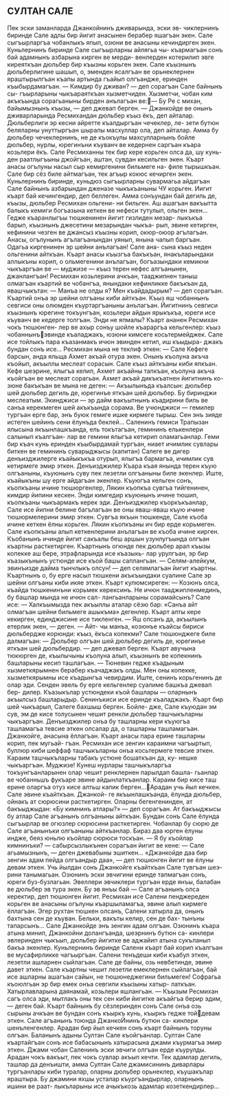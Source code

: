 ## СУЛТАН САЛЕ
Пек эски заманларда Джанкойнинъ дживарында, эски эв- чиклернинъ биринде Сале адлы бир йигит анасынен берабер яшагъан экен. Сале сыгъырларгъа чобанлыкъ япып, озюни ве анасыны кечиндирген экен.
Куньлернинъ биринде Сале сыгъырларны айлягьа чы- къармагъан сонъ бай адамнынъ азбарына кирген ве мерди- венлерден котерилип эвге киреяткъан дюльбер бир къызны корьген экен. Сале къызнынъ дюльберлигине шашып, о, эменден ясалгъан ве орьнеклернен яраштырылгъан къапы артында гъайып олгъандже, еринден къыбырдамагъан.
— Кимдир бу дживан? — деп сорагъан Сале байнынъ сы- гъырларыны чыкъараяткъан хызметчиден.
Хызметчи, чобан ким акъкъында сорагьаныны бирден анълагъан ве:— Бу Ре с михан, байымызнынъ къызы, — деп джевап берген. — Джанкойде ве онынъ дживарларында Ресмихандан дюльбер къыз ёкъ, деп айталар.
Дюльберлиги эр кесни айретте къалдыргъан чечеклер, ле- зети бутюн беляларны унуттыргъан шыралы масхуллар ола, деп айталар. Амма бу дюльбер чечеклернинъ, не де къокъулы махсулларнынъ бойле дюльбер, нурлы, юрегинъни къуванч ве кедернен саргъан къара козьлери ёкъ.
Сале Ресмиханны тек бир кере корьген олса да, шу кунь- ден раатлыгъыны джойгъан, аштан, сувдан кесильген экен. Къарт анасы огълуны насыл сыр кемиргенини бильмеге на- филе тырышкъан. Сале бир сёз биле айтмагъан, тек агъыр кокюс кечирген экен.
Куньлернинъ биринде, куньдюз сыгъырларны сувармагьа айдагъан Сале байнынъ азбарындан дженазе чыкъкъаныны
ЧУ
корьген. Иигит къарт бай кечингендир, деп беллеген. Амма сонъундан бай дегиль де, къызы, дюльбер Ресмихан ольгени- ни бильген. Аш ашагъан вакъытта балыкъ кемиги богъазына кеткен ве нефеси тутулып, ольген экен...
Гедже къаранлыгъы тюшкенинен йигит гизлиден мезар- лыкъкъа барып, къызнынъ джесетини мезарындан чыкъа- рып, эвине кетирген, кефинини чезген ве джансыз къызны корип, окюр-оюор агълагъан.
Анасы, огълунынъ агълагъанындан уянып, янына чапып баргъан. Одагьа киргенинен эр шейни анълагъан! Сале ана- сына къыз неден ольгенини айткъан. Къарт анасы къызгъа бакъкъан, янакъларындаки аллыкъны корип, о ольмегенини анълагъан, богъазындаки кемикни чыкъаргъан ве — муджизе — къыз терен нефес алгъанынен, джанлангъан!
Ресмихан козьлерини ачкъан, тааджипнен таныш олмагъан къартий ве чобангъа, янындаки кефинликке бакъкъан да, явашчыкътан:
— Манъа не олды я? Мен къайдадырым? — деп сорагъан.
Къартий онъа эр шейни олгъаны киби айткъан. Къыз яш
чобаннынъ севгиси оны олюмден къуртаргъаныны анълагъан. Йигитнинъ севгиси къызнынъ юрегине токъунгъан, козьлери айдын ярыкъкъа, юреги исе къуванч ве кедерге толгъан.
Энди не япмалы? Къарт ананен Ресмихан чокъ тюшюнген- лер ве ахыр сонъу шойле къараргъа кельгенлер: къыз чобаннынъэвинде къаладжакъ, юзюни кимсеге косьтермейджек. Сале исе тойлыкъ пара къазанмакъ ичюн эвинден кетип, иш къыдыра- джакъ бундан сонъ исе... Ресмихан мына не теклиф эткен:
— Сале Кефеге барсын, анда яльща Ахмет акъай отура экен. Онынъ къолуна акъча къойып, акъыллы меслеат сорасын.
Сале къыз айткъаны киби япкъан. Кефе шеэрине, ялыгъа келип, Ахмет акъайны тапкъан, къолуна акъча къойгъан ве меслеат сорагьан. Ахмет акъай дикъкъатнен йигитнинъ ко- зюне бакъкъан ве мына не деген:
— Акъылынъда къалсын: дюльбер шей дюльбер дегиль де, юрегинъе яткъан шей дюльбер. Бу биринджи меслеатым. Экинджиси — эр дайм вакъытнынъ къадирини биль ве санъа керекмеген шей акъкъында сорама. Ве учюнджиси — гемилер тургъан ерге бар, энъ буюк гемиге ишке кирмеге тырыш. Сен энъ зияде истеген шейинъ сени ёлунъда беклей...
Саленинъ гемиси Трапызан ялысына якъынлашкъанда, ель токътагъан, гемининъ елькенлери салынып къалгъан- лар ве гемини ялыгъа кетирип оламагьанлар. Геми бир къач кунь еринден къыбырдамай тургъан, ниает ичимлик сувлары биткен ве гемининъ суварыджысы (капитан) Салеге ве дигер денъизджилерге къайыкъкъа отурып, ялыгъа бармагъа, ичимлик сув кетирмеге эмир эткен.
Денъизджилер Къара къая янында терен къую олгъаныны, къуюнынъ суву пек лезетли олгъаныны биле экенлер. Иште, къайыкъны шу ерге айдагъан экенлер. Къуюгъа кельген сонъ, къопкъаны ичине тюшюргенлер, Лякин къопкъа сувгъа тийгенинен, кимдир йипини кескен. Энди кимгедир къуюнынъ ичине тюшип, къопкъаны чыкъармакъ керек эди. Денъизджилер къоркъкъанлар, Сале исе йипни белине багълагъан ве оны яваш-яваш къую ичине тюшюрмелерини эмир эткен.
Сувгъа якъын тюшкенде, Сале къоба ичине кеткен ёлны корьген. Лякин къопкъаны ич бир ерде корьмеген. Сале къопкъаны алып кеткенлерини анълагъан ве къоба ичине кирген. Къобанынъ ичинде йигит сакъалы беш аршын узунлугъында олгъан къартны расткетирген. Къартнынъ огюнде пек дюльбер арап къызы копекке аш бере, этрафларында исе къазыкь- лар урулгъан, эр бир къазыкънынъ устюнде исе къой башы
саплангьан.
— Селям-алейкум, эвинъизде дайма тынчлыкъ олсун! — деп селямлагъан йигит къартны. Къартнынъ о, бу ерге насыл тюшкени акъкъындаки суалине Сале эр шейни олгъаны киби икяе эткен.
Къарт кулюмсиреген:
— Козюнъ олса, къайда тюшкенинъни корьмек керексинъ. Не ичюн тааджипленмединъ, бу башлар мында не ичюн сал- лангьанларыны сорамайсынъ?
Сале исе:
— Халкъымызда пек акъыллы аталар сёзю бар: «Санъа айт олмагъан шейни бильмеге ашыкъма» дегенлер.
Къарт алты кере кекирген, единджисине исе тикленген.
— Яш олсанъ да, акъылынъ етерлик экен, — деген. — Айт- чы манъа, козюнъе къайсы бириси дюльбердже корюнди: къыз, ёкъса копекми?
Сале тюшюнджеге биле далмагъан:
— Дюльбер олгъан шей дюльбер дегиль де, юрегинъе яткъан шей дюльбердир. — деп джевап берген.
Къарт авучына тюкюрген де, къылычыны къолуна алып, къызнынъ ве копекнинъ башларыны кесип ташлагъан.
— Тюневин гедже къадыным хызметкярымнен берабер къачаджакъ олды. Мен оны копекке, хызметкярымны исе къадынгъа чевирдим. Иште, сенинъ корьгенинъ де олар эди. Сенден эвель бу ерге кельгенлер суалиме башкъа джевап бер- дилер. Къазыкълар устюндеки къой башлары — оларнынъ акъылсыз башларыдыр. Сенинъкиси исе еринде къаладжакъ.
Къарт бир шей чыкъарып, Салеге бахшыш берген. Бойле- дже, Сале къуюдан эм сув, эм де кисе толусынен чешит ренкли дюльбер ташчыкъларны чыкъаргъан. Денъизджилер онъа бу ташларны кери къуюгъа ташламагъа тевсие эткен олсалар да, о ташларны ташламагъан. Джанкойге, анасына ёллагъан.
Къарт анасы пара ерине ташларны корип, пек мугьай- гъан. Ресмихан исе зенгин караимни чагъыртып, буллюр киби шеффаф ташчыкъларны онъа косьтермеге тевсие эткен.
Караим ташчыкъларны табакъ устюне бошаткъан да, ку- нешке чыкъаргъан. Муджизе! Кунеш нурлары ташчыкъларгъа токъунгъанларынен олар чешит ренклернен парылдап башла- гьанлар ве чобанньшъ фукъаре эвине айдынлаткъанлар. Караим бир кисе таш ерине оларгъа отуз кисе алтьш капик берген...Арадан учь йыл кечкен. Сале эвине къайткъан. Джанкой- ге якъынлашкъанда, ёлунда дюльбер, ойнакъ ат сюрюсини расткетирген. Оларны бегенгенинден, ат бакъыджыдан: «Бу кимнинъ атлары?» — деп сорагъан. Ат бакъыджысы бу атлар Сале агъанынъ олгъаныны айткъан. Бундан сонъ Сале ёлунда сыгъырлар ве огюзлер сюрюсини расткетирген. Чобанлар бу сюрю де Сале агъанынъки олгъаныны айткъанлар. Бираз даа юрген ёлуны индже, беяз юньлю къойлар сюрюси тоскъан.
— Я бу къойлар кимнинъки? — сабырсызлыкънен сорагъан йигит ве кене:
— Сале агьамызнынъ, — деген джевабыны эшиткен...
«Джанкойде даа бир зенгин адам пейда олгъандыр даа», —
деп тюшюнген йигит ве ёлуны девам эткен.
Учь йылдан сонъ Джанкойге къайткъан Сале тувгъан шеэ- рини танымагьан. Озюнинъ эски эвчигини еринде тапмагъан сонъ, юреги буз-бузлагьан. Эвеллери эвчиклери тургъан ерде янъы, балабан ве дюльбер эв тура экен. Бу эв янъы бай — Сале агъанынъ олса керектир, деп тюшюнген йигит.
Ресмихан исе Салени пенджереден корьген ве анасыны огълуны къаршыламагъа, эвине алып кирмеге ёллагъан.
Эгер рухтан тюшкен олсанъ, Салени хатырла да, онынъ бахтына сен де къуван. Бельки, вакъты келир, сен де бах- тынъны тапарсынъ...
Сале Джанкойде энъ зенгин адам олгъан. Озюнинъ къара атына минип, Джанкойни долангъанда, шеэрнинъ бутюн са- кинлери эвлеринден чыкъып, дюльбер йигитке ве аджайип атына сукъланып бакъа экенлер.
Куньлернинъ биринде Салени къарт бай корип къалгъан ве мусафирликке чагъыргъан. Салени тенъдеши киби къабул эткен, лезетли ашларнен сыйлагъан. Сале де байны, озь невбетинде, эвине давет эткен.
Сале къартны чешит лезетли емеклернен сыйлагъан, бай исе ашларны ашагъан сайын, не тюшюнеджегини бильмеген! Софрагьа къоюлгьан эр бир емек онъа севгили къызыны хатыр- латкъан. Хатырлавларына даянамай, козьлери яшлангьан.
— Къызым Ресмихан сагъ олса эди, мытлакъ оны тек сен киби йигитке акъайгъа берир эдим, — деген бай.
Къарт байнынъ бу сёзлеринден сонъ Сале онъа озь сырыны ачкъан ве бундан сонъ къыркъ кунь, къыркъ гедже тойдевам эткен. Сале агъанынъ тоюнда ДжанкоЙнинъ бутюн са- кинлери шенъленгенлер.
Арадан бир йыл кечкен сонъ къарт байнынъ торуны олгъан. Баланынъ адыны Султан Сале къойгъанлар. Султан Сале къартайгъан сонъ исе бабасынынъ хатырасына джами къурмагъа эмир эткен. Джами чобан Саленинъ эски эвчиги олгъан ерде къурулды.
Арадан чокъ вакъыт, пек чокъ сувлар акъып кечти. Тек адамлар дегиль, ташлар да денъишти, амма Султан Сале джамисининъ диварлары тургъанлары киби туралар, оларны дюльбер орьнеклер, къушакълар яраштыра. Бу джамини яхшы усталар къургъандырлар, оларнынъ ишини ве раат- лыкъларыны исе ачыкъкозь адамлар козеткендирлер...
